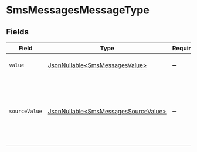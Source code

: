 # SmsMessagesMessageType


## Fields

| Field                                                                                      | Type                                                                                       | Required                                                                                   | Description                                                                                | Example                                                                                    |
| ------------------------------------------------------------------------------------------ | ------------------------------------------------------------------------------------------ | ------------------------------------------------------------------------------------------ | ------------------------------------------------------------------------------------------ | ------------------------------------------------------------------------------------------ |
| `value`                                                                                    | [JsonNullable\<SmsMessagesValue>](../../models/components/SmsMessagesValue.md)             | :heavy_minus_sign:                                                                         | The unified message type.                                                                  | email                                                                                      |
| `sourceValue`                                                                              | [JsonNullable\<SmsMessagesSourceValue>](../../models/components/SmsMessagesSourceValue.md) | :heavy_minus_sign:                                                                         | The original value from the provider used to derive the unified message type.              | Email                                                                                      |